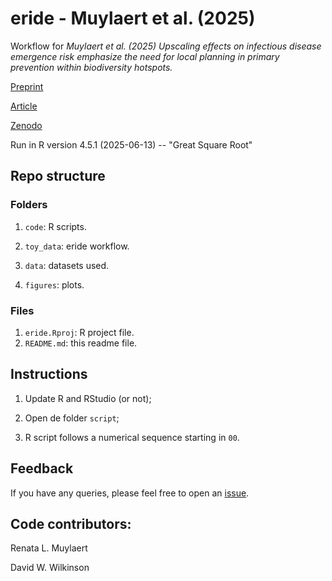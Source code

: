 # eride - Muylaert et al. (2025)

Workflow for *Muylaert et al. (2025) Upscaling effects on infectious disease emergence risk emphasize the need for local planning in primary prevention within biodiversity hotspots.*

 [Preprint](https://www.researchsquare.com/article/rs-6340440/v1)

 [Article](10.1038/s41598-025-21514-4)
 
 [Zenodo]()
 
Run in R version 4.5.1 (2025-06-13) -- "Great Square Root"

## Repo structure

### Folders

1.  `code`: R scripts.

2.  `toy_data`: eride workflow.

3.  `data`: datasets used.

4.  `figures`: plots.


### Files

1.  `eride.Rproj`: R project file.
2.  `README.md`: this readme file.

## Instructions

1.  Update R and RStudio (or not);

2.  Open de folder `script`;

3.  R script follows a numerical sequence starting in `00`.

## Feedback

If you have any queries, please feel free to open an [issue](https://github.com/renatamuy/bibmap/issues).

## Code contributors:

Renata L. Muylaert

David W. Wilkinson
 
